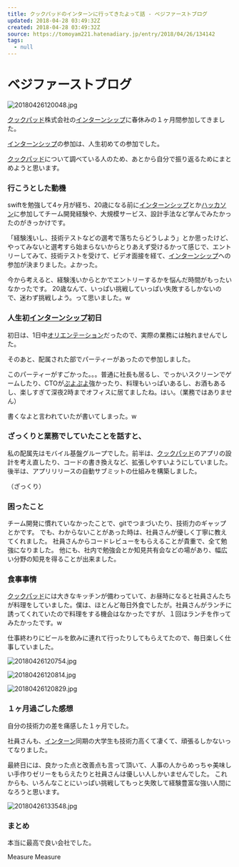 ```yaml
---
title: クックパッドのインターンに行ってきたよって話 - ベジファーストブログ
updated: 2018-04-28 03:49:32Z
created: 2018-04-28 03:49:32Z
source: https://tomoyam221.hatenadiary.jp/entry/2018/04/26/134142
tags:
  - null
---
```


# ベジファーストブログ

![20180426120048.jpg](../_resources/20180426120048.jpg)

[クックパッド](http://d.hatena.ne.jp/keyword/%A5%AF%A5%C3%A5%AF%A5%D1%A5%C3%A5%C9)株式会社の[インターンシップ](http://d.hatena.ne.jp/keyword/%A5%A4%A5%F3%A5%BF%A1%BC%A5%F3%A5%B7%A5%C3%A5%D7)に春休みの１ヶ月間参加してきました。

[インターンシップ](http://d.hatena.ne.jp/keyword/%A5%A4%A5%F3%A5%BF%A1%BC%A5%F3%A5%B7%A5%C3%A5%D7)の参加は、人生初めての参加でした。

[クックパッド](http://d.hatena.ne.jp/keyword/%A5%AF%A5%C3%A5%AF%A5%D1%A5%C3%A5%C9)について調べている人のため、あとから自分で振り返るためにまとめようと思います。

### 行こうとした動機

swiftを勉強して4ヶ月が経ち、20歳になる前に[インターンシップ](http://d.hatena.ne.jp/keyword/%A5%A4%A5%F3%A5%BF%A1%BC%A5%F3%A5%B7%A5%C3%A5%D7)とか[ハッカソン](http://d.hatena.ne.jp/keyword/%A5%CF%A5%C3%A5%AB%A5%BD%A5%F3)に参加してチーム開発経験や、大規模サービス、設計手法など学んでみたかったのがきっかけです。

「経験浅いし、技術テストなどの選考で落ちたらどうしよう」とか思ったけど、やってみないと選考すら始まらないからとりあえず受けるかって感じで、エントリーしてみて、技術テストを受けて、ビデオ面接を経て、[インターンシップ](http://d.hatena.ne.jp/keyword/%A5%A4%A5%F3%A5%BF%A1%BC%A5%F3%A5%B7%A5%C3%A5%D7)への参加が決まりました。よかった。

今から考えると、経験浅いからとかでエントリーするかを悩んだ時間がもったいなかったです。
20歳なんて、いっぱい挑戦していっぱい失敗するしかないので、迷わず挑戦しよう。って思いました。w

### 人生初[インターンシップ](http://d.hatena.ne.jp/keyword/%A5%A4%A5%F3%A5%BF%A1%BC%A5%F3%A5%B7%A5%C3%A5%D7)初日

初日は、1日中[オリエンテーション](http://d.hatena.ne.jp/keyword/%A5%AA%A5%EA%A5%A8%A5%F3%A5%C6%A1%BC%A5%B7%A5%E7%A5%F3)だったので、実際の業務には触れませんでした。

そのあと、配属された部でパーティーがあったので参加しました。

このパーティーがすごかった。。。普通に社長も居るし、でっかいスクリーンでゲームしたり、CTOが[ぷよぷよ](http://d.hatena.ne.jp/keyword/%A4%D7%A4%E8%A4%D7%A4%E8)強かったり、料理もいっぱいあるし、お酒もあるし、楽しすぎて深夜2時までオフィスに居てましたね。はい。（業務ではありません）

書くなよと言われていたが書いてしまった。w

### ざっくりと業務でしていたことを話すと、

私の配属先はモバイル基盤グループでした。前半は、[クックパッド](http://d.hatena.ne.jp/keyword/%A5%AF%A5%C3%A5%AF%A5%D1%A5%C3%A5%C9)のアプリの設計を考え直したり、コードの書き換えなど、拡張しやすいようにしていました。後半は、アプリリリースの自動サブミットの仕組みを構築しました。

（ざっくり）

### 困ったこと

チーム開発に慣れていなかったことで、gitでつまづいたり、技術力のギャップとかです。
でも、わからないことがあった時は、社員さんが優しく丁寧に教えてくれました。
社員さんからコードレビューをもらえることが貴重で、全て勉強になりました。
他にも、社内で勉強会とか知見共有会などの場があり、幅広い分野の知見を得ることが出来ました。

### 食事事情

[クックパッド](http://d.hatena.ne.jp/keyword/%A5%AF%A5%C3%A5%AF%A5%D1%A5%C3%A5%C9)には大きなキッチンが備わっていて、お昼時になると社員さんたちが料理をしていました。僕は、ほとんど毎日外食でしたが。社員さんがランチに誘ってくれていたので料理をする機会はなかったですが、１回はランチを作ってみたかったです。w

仕事終わりにビールを飲みに連れて行ったりしてもらえてたので、毎日楽しく仕事していました。

![20180426120754.jpg](../_resources/20180426120754.jpg)

![20180426120814.jpg](../_resources/20180426120814.jpg)

![20180426120829.jpg](../_resources/20180426120829.jpg)

### １ヶ月過ごした感想

自分の技術力の差を痛感した１ヶ月でした。

社員さんも、[インターン](http://d.hatena.ne.jp/keyword/%A5%A4%A5%F3%A5%BF%A1%BC%A5%F3)同期の大学生も技術力高くて凄くて、頑張るしかないってなりました。

最終日には、良かった点と改善点も言って頂いて、人事の人からめっちゃ美味しい手作りゼリーをもらえたりと社員さんは優しい人しかいませんでした。
これからも、いろんなことにいっぱい挑戦してもっと失敗して経験豊富な強い人間になろうと思います。

![20180426133548.jpg](../_resources/20180426133548.jpg)

### まとめ

本当に最高で良い会社でした。

Measure
Measure